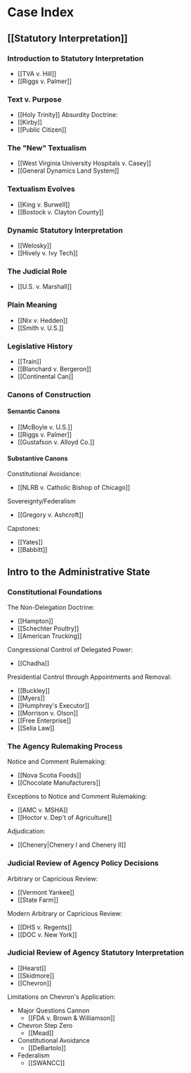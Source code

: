 # Case Index
## [[Statutory Interpretation]]
### Introduction to Statutory Interpretation
* [[TVA v. Hill]]
* [[Riggs v. Palmer]]

### Text v. Purpose
* [[Holy Trinity]]
Absurdity Doctrine:
* [[Kirby]]
* [[Public Citizen]]

### The "New" Textualism
* [[West Virginia University Hospitals v. Casey]]
* [[General Dynamics Land System]]

### Textualism Evolves
* [[King v. Burwell]]
* [[Bostock v. Clayton County]]

### Dynamic Statutory Interpretation
* [[Welosky]]
* [[Hively v. Ivy Tech]]

### The Judicial Role
* [[U.S. v. Marshall]]

### Plain Meaning
* [[Nix v. Hedden]]
* [[Smith v. U.S.]]

### Legislative History
* [[Train]]
* [[Blanchard v. Bergeron]]
* [[Continental Can]]

### Canons of Construction
#### Semantic Canons
* [[McBoyle v. U.S.]]
* [[Riggs v. Palmer]]
* [[Gustafson v. Alloyd Co.]]

#### Substantive Canons
Constitutional Avoidance:
* [[NLRB v. Catholic Bishop of Chicago]]

Sovereignty/Federalism
* [[Gregory v. Ashcroft]]

Capstones:
* [[Yates]]
* [[Babbitt]]

## Intro to the Administrative State
### Constitutional Foundations
The Non-Delegation Doctrine:
* [[Hampton]]
* [[Schechter Poultry]]
* [[American Trucking]]

Congressional Control of Delegated Power:
* [[Chadha]]

Presidential Control through Appointments and Removal:
* [[Buckley]]
* [[Myers]]
* [[Humphrey's Executor]]
* [[Morrison v. Olson]]
* [[Free Enterprise]]
* [[Selia Law]]

### The Agency Rulemaking Process
Notice and Comment Rulemaking:
* [[Nova Scotia Foods]]
* [[Chocolate Manufacturers]]

Exceptions to Notice and Comment Rulemaking:
* [[AMC v. MSHA]]
* [[Hoctor v. Dep't of Agriculture]]

Adjudication:
* [[Chenery|Chenery I and Chenery II]]

### Judicial Review of Agency Policy Decisions
Arbitrary or Capricious Review:
* [[Vermont Yankee]]
* [[State Farm]]

Modern Arbitrary or Capricious Review:
* [[DHS v. Regents]]
* [[DOC v. New York]]

### Judicial Review of Agency Statutory Interpretation
* [[Hearst]]
* [[Skidmore]]
* [[Chevron]]

Limitations on Chevron's Application:
* Major Questions Cannon
	* [[FDA v. Brown & Williamson]]
* Chevron Step Zero
	* [[Mead]]
* Constitutional Avoidance
	* [[DeBartolo]]
* Federalism
	* [[SWANCC]]